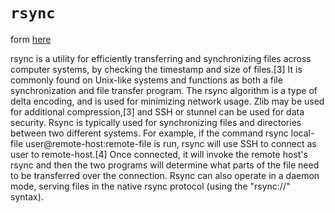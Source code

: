 # `rsync`

form [here](https://en.wikipedia.org/wiki/Rsync)

rsync is a utility for efficiently transferring and synchronizing files across
computer systems, by checking the timestamp and size of files.[3] It is
commonly found on Unix-like systems and functions as both a file
synchronization and file transfer program. The rsync algorithm is a type of
delta encoding, and is used for minimizing network usage. Zlib may be used for
additional compression,[3] and SSH or stunnel can be used for data security.
Rsync is typically used for synchronizing files and directories between two
different systems. For example, if the command rsync local-file
user@remote-host:remote-file is run, rsync will use SSH to connect as user to
remote-host.[4] Once connected, it will invoke the remote host's rsync and then
the two programs will determine what parts of the file need to be transferred
over the connection.  Rsync can also operate in a daemon mode, serving files in
the native rsync protocol (using the "rsync://" syntax).
